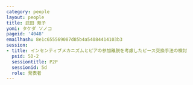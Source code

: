 ```yaml
---
category: people
layout: people
title: 武田 苑子
yomi: タケダ ソノコ
pageid: '4048'
emailhash: 8e1c655569087d85b4a54084414103b3
session:
- title: インセンティブメカニズムとピアの参加離脱を考慮したピース交換手法の検討
  psid: 5D-2
  sessiontitle: P2P
  sessionid: 5d
  role: 発表者
---
```

